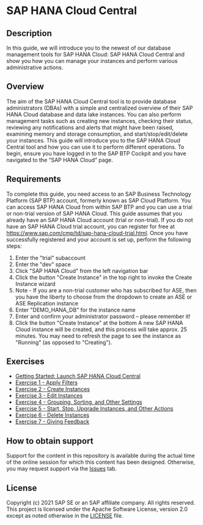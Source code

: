# SAP HANA Cloud Central

## Description

In this guide, we will introduce you to the newest of our database management tools for SAP HANA Cloud: SAP HANA Cloud Central and show you how you can manage your instances and perform various administrative actions.  

## Overview

The aim of the SAP HANA Cloud Central tool is to provide database administrators (DBAs) with a simple and centralized overview of their SAP HANA Cloud database and data lake instances. You can also perform management tasks such as creating new instances, checking their status, reviewing any notifications and alerts that might have been raised, examining memory and storage consumption, and start/stop/edit/delete your instances.
This guide will introduce you to the SAP HANA Cloud Central tool and how you can use it to perform different operations.
To begin, ensure you have logged in to the SAP BTP Cockpit and you have navigated to the “SAP HANA Cloud” page.


## Requirements

To complete this guide, you need access to an SAP Business Technology Platform (SAP BTP) account, formerly known as SAP Cloud Platform. You can access SAP HANA Cloud from within SAP BTP and you can use a trial or non-trial version of SAP HANA Cloud.
This guide assumes that you already have an SAP HANA Cloud account (trial or non-trial).
If you do not have an SAP HANA Cloud trial account, you can register for free at https://www.sap.com/cmp/td/sap-hana-cloud-trial.html. Once you have successfully registered and your account is set up, perform the following steps:
1.	Enter the "trial" subaccount
2.	Enter the "dev" space
3.	Click "SAP HANA Cloud" from the left navigation bar
4.	Click the button "Create Instance" in the top right to invoke the Create Instance wizard
5.	Note - If you are a non-trial customer who has subscribed for ASE, then you have the liberty to choose from the dropdown to create an ASE or ASE Replication instance
6.	Enter "DEMO_HANA_DB" for the instance name
7.	Enter and confirm your administrator password – please remember it!
8.	Click the button "Create Instance" at the bottom
A new SAP HANA Cloud instance will be created, and this process will take approx. 25 minutes.  You may need to refresh the page to see the instance as "Running" (as opposed to "Creating").


## Exercises


- [Getting Started: Launch SAP HANA Cloud Central](exercises/hana_cloud_central/ex0/)
- [Exercise 1 - Apply Filters](exercises/hana_cloud_central/ex1/)
- [Exercise 2 - Create Instances](exercises/hana_cloud_central/ex2/)
- [Exercise 3 - Edit Instances](exercises/hana_cloud_central/ex_3/)
- [Exercise 4 - Grouping, Sorting, and Other Settings](exercises/hana_cloud_central/ex_4/)
- [Exercise 5 - Start, Stop, Upgrade Instances, and Other Actions](exercises/hana_cloud_central/ex_5/)
- [Exercise 6 - Delete Instances](exercises/hana_cloud_central/ex_6/)
- [Exercise 7 - Giving Feedback](exercises/hana_cloud_central/ex_7/)

 

## How to obtain support

Support for the content in this repository is available during the actual time of the online session for which this content has been designed. Otherwise, you may request support via the [Issues](../../issues) tab.

## License
Copyright (c) 2021 SAP SE or an SAP affiliate company. All rights reserved. This project is licensed under the Apache Software License, version 2.0 except as noted otherwise in the [LICENSE](LICENSES/Apache-2.0.txt) file.
